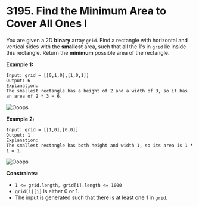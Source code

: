 # 3195. Find the Minimum Area to Cover All Ones I
You are given a 2D **binary** array `grid`. Find a rectangle with horizontal and vertical sides with the **smallest** area, such that all the 1's in `grid` lie inside this rectangle. Return the **minimum** possible area of the rectangle.

**Example 1:**
```
Input: grid = [[0,1,0],[1,0,1]]
Output: 6
Explanation:
The smallest rectangle has a height of 2 and a width of 3, so it has an area of 2 * 3 = 6.
```
![Ooops](https://assets.leetcode.com/uploads/2024/05/08/examplerect0.png)


**Example 2:**
```
Input: grid = [[1,0],[0,0]]
Output: 1
Explanation:
The smallest rectangle has both height and width 1, so its area is 1 * 1 = 1.
```
![Ooops](https://assets.leetcode.com/uploads/2024/05/08/examplerect1.png)


**Constraints:**
- `1 <= grid.length, grid[i].length <= 1000`
- `grid[i][j]` is either 0 or 1.
- The input is generated such that there is at least one 1 in `grid`.
